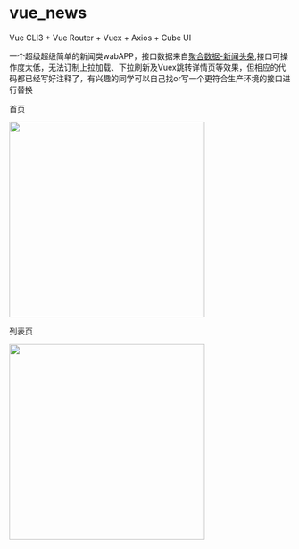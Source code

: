 # vue_news

Vue CLI3 + Vue Router + Vuex + Axios + Cube UI

一个超级超级简单的新闻类wabAPP，接口数据来自[聚合数据-新闻头条](https://www.juhe.cn/docs/api/id/235),接口可操作度太低，无法订制上拉加载、下拉刷新及Vuex跳转详情页等效果，但相应的代码都已经写好注释了，有兴趣的同学可以自己找or写一个更符合生产环境的接口进行替换

首页

<img src="https://upload-images.jianshu.io/upload_images/1662958-46656e5ca0c5fc95.png?imageMogr2/auto-orient/strip%7CimageView2/2/w/1240" width="350">

列表页

<img src="https://upload-images.jianshu.io/upload_images/1662958-18c1a3baf6568f33.png?imageMogr2/auto-orient/strip%7CimageView2/2/w/1240" width="350">